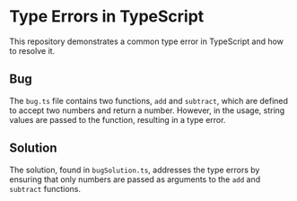 # Type Errors in TypeScript

This repository demonstrates a common type error in TypeScript and how to resolve it.

## Bug

The `bug.ts` file contains two functions, `add` and `subtract`, which are defined to accept two numbers and return a number.  However, in the usage, string values are passed to the function, resulting in a type error. 

## Solution

The solution, found in `bugSolution.ts`, addresses the type errors by ensuring that only numbers are passed as arguments to the `add` and `subtract` functions.